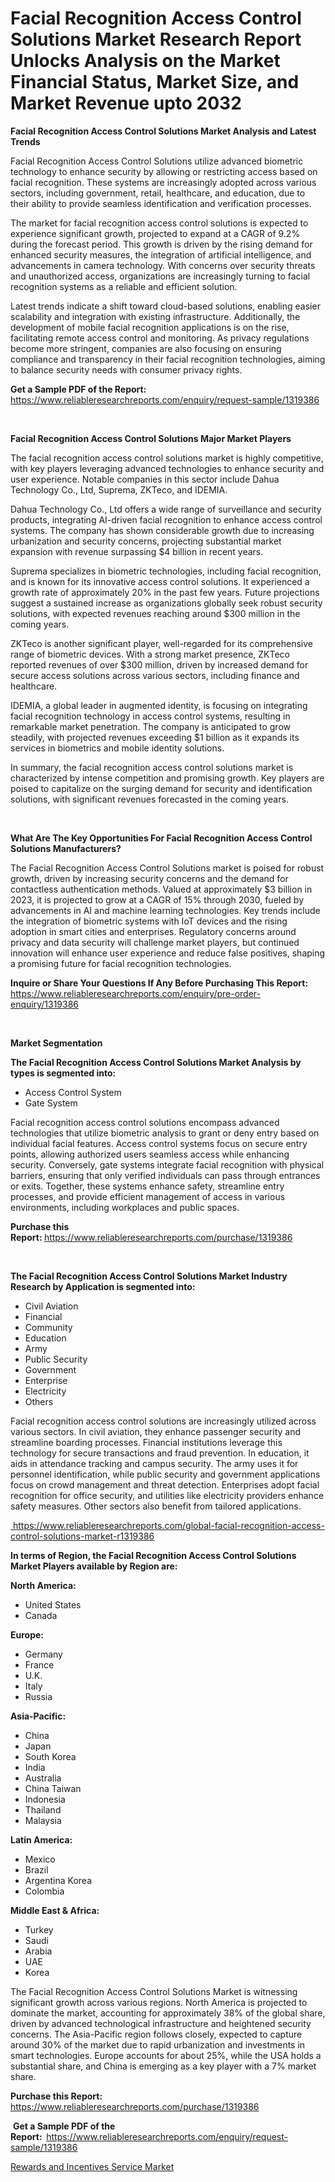 <p><h1>Facial Recognition Access Control Solutions Market Research Report Unlocks Analysis on the Market Financial Status, Market Size, and Market Revenue upto 2032</h1></p><p><strong>Facial Recognition Access Control Solutions Market Analysis and Latest Trends</strong></p>
<p><p>Facial Recognition Access Control Solutions utilize advanced biometric technology to enhance security by allowing or restricting access based on facial recognition. These systems are increasingly adopted across various sectors, including government, retail, healthcare, and education, due to their ability to provide seamless identification and verification processes.</p><p>The market for facial recognition access control solutions is expected to experience significant growth, projected to expand at a CAGR of 9.2% during the forecast period. This growth is driven by the rising demand for enhanced security measures, the integration of artificial intelligence, and advancements in camera technology. With concerns over security threats and unauthorized access, organizations are increasingly turning to facial recognition systems as a reliable and efficient solution.</p><p>Latest trends indicate a shift toward cloud-based solutions, enabling easier scalability and integration with existing infrastructure. Additionally, the development of mobile facial recognition applications is on the rise, facilitating remote access control and monitoring. As privacy regulations become more stringent, companies are also focusing on ensuring compliance and transparency in their facial recognition technologies, aiming to balance security needs with consumer privacy rights.</p></p>
<p><strong>Get a Sample PDF of the Report:&nbsp;</strong> <a href="https://www.reliableresearchreports.com/enquiry/request-sample/1319386?utm_campaign=3265&utm_medium=2&utm_source=Github&utm_content=ia&utm_term=29032025&utm_id=facial-recognition-access-control-solutions">https://www.reliableresearchreports.com/enquiry/request-sample/1319386</a></p>
<p>&nbsp;</p>
<p><strong>Facial Recognition Access Control Solutions Major Market Players</strong></p>
<p><p>The facial recognition access control solutions market is highly competitive, with key players leveraging advanced technologies to enhance security and user experience. Notable companies in this sector include Dahua Technology Co., Ltd, Suprema, ZKTeco, and IDEMIA.</p><p>Dahua Technology Co., Ltd offers a wide range of surveillance and security products, integrating AI-driven facial recognition to enhance access control systems. The company has shown considerable growth due to increasing urbanization and security concerns, projecting substantial market expansion with revenue surpassing $4 billion in recent years.</p><p>Suprema specializes in biometric technologies, including facial recognition, and is known for its innovative access control solutions. It experienced a growth rate of approximately 20% in the past few years. Future projections suggest a sustained increase as organizations globally seek robust security solutions, with expected revenues reaching around $300 million in the coming years.</p><p>ZKTeco is another significant player, well-regarded for its comprehensive range of biometric devices. With a strong market presence, ZKTeco reported revenues of over $300 million, driven by increased demand for secure access solutions across various sectors, including finance and healthcare.</p><p>IDEMIA, a global leader in augmented identity, is focusing on integrating facial recognition technology in access control systems, resulting in remarkable market penetration. The company is anticipated to grow steadily, with projected revenues exceeding $1 billion as it expands its services in biometrics and mobile identity solutions.</p><p>In summary, the facial recognition access control solutions market is characterized by intense competition and promising growth. Key players are poised to capitalize on the surging demand for security and identification solutions, with significant revenues forecasted in the coming years.</p></p>
<p>&nbsp;</p>
<p><strong>What Are The Key Opportunities For Facial Recognition Access Control Solutions Manufacturers?</strong></p>
<p><p>The Facial Recognition Access Control Solutions market is poised for robust growth, driven by increasing security concerns and the demand for contactless authentication methods. Valued at approximately $3 billion in 2023, it is projected to grow at a CAGR of 15% through 2030, fueled by advancements in AI and machine learning technologies. Key trends include the integration of biometric systems with IoT devices and the rising adoption in smart cities and enterprises. Regulatory concerns around privacy and data security will challenge market players, but continued innovation will enhance user experience and reduce false positives, shaping a promising future for facial recognition technologies.</p></p>
<p><strong>Inquire or Share Your Questions If Any Before Purchasing This Report:</strong> <a href="https://www.reliableresearchreports.com/enquiry/pre-order-enquiry/1319386?utm_campaign=3265&utm_medium=2&utm_source=Github&utm_content=ia&utm_term=29032025&utm_id=facial-recognition-access-control-solutions">https://www.reliableresearchreports.com/enquiry/pre-order-enquiry/1319386</a></p>
<p>&nbsp;</p>
<p><strong>Market Segmentation</strong></p>
<p><strong>The Facial Recognition Access Control Solutions Market Analysis by types is segmented into:</strong></p>
<p><ul><li>Access Control System</li><li>Gate System</li></ul></p>
<p><p>Facial recognition access control solutions encompass advanced technologies that utilize biometric analysis to grant or deny entry based on individual facial features. Access control systems focus on secure entry points, allowing authorized users seamless access while enhancing security. Conversely, gate systems integrate facial recognition with physical barriers, ensuring that only verified individuals can pass through entrances or exits. Together, these systems enhance safety, streamline entry processes, and provide efficient management of access in various environments, including workplaces and public spaces.</p></p>
<p><strong>Purchase this Report:&nbsp;</strong><a href="https://www.reliableresearchreports.com/purchase/1319386?utm_campaign=3265&utm_medium=2&utm_source=Github&utm_content=ia&utm_term=29032025&utm_id=facial-recognition-access-control-solutions">https://www.reliableresearchreports.com/purchase/1319386</a></p>
<p>&nbsp;</p>
<p><strong>The Facial Recognition Access Control Solutions Market Industry Research by Application is segmented into:</strong></p>
<p><ul><li>Civil Aviation</li><li>Financial</li><li>Community</li><li>Education</li><li>Army</li><li>Public Security</li><li>Government</li><li>Enterprise</li><li>Electricity</li><li>Others</li></ul></p>
<p><p>Facial recognition access control solutions are increasingly utilized across various sectors. In civil aviation, they enhance passenger security and streamline boarding processes. Financial institutions leverage this technology for secure transactions and fraud prevention. In education, it aids in attendance tracking and campus security. The army uses it for personnel identification, while public security and government applications focus on crowd management and threat detection. Enterprises adopt facial recognition for office security, and utilities like electricity providers enhance safety measures. Other sectors also benefit from tailored applications.</p></p>
<p><a href="https://www.reliableresearchreports.com/global-facial-recognition-access-control-solutions-market-r1319386?utm_campaign=3265&utm_medium=2&utm_source=Github&utm_content=ia&utm_term=29032025&utm_id=facial-recognition-access-control-solutions">&nbsp;https://www.reliableresearchreports.com/global-facial-recognition-access-control-solutions-market-r1319386</a></p>
<p><strong>In terms of Region, the Facial Recognition Access Control Solutions Market Players available by Region are:</strong></p>
<p>
    <p> <strong> North America: </strong>
        <ul>
            <li>United States</li>
            <li>Canada</li>
        </ul>
        </p> 
    <p> <strong> Europe: </strong>
        <ul>
            <li>Germany</li>
            <li>France</li>
            <li>U.K.</li>
            <li>Italy</li>
            <li>Russia</li>
        </ul>
        </p> 
    <p> <strong> Asia-Pacific: </strong>
        <ul>
            <li>China</li>
            <li>Japan</li>
            <li>South Korea</li>
            <li>India</li>
            <li>Australia</li>
            <li>China Taiwan</li>
            <li>Indonesia</li>
            <li>Thailand</li>
            <li>Malaysia</li>
        </ul>
        </p> 
    <p> <strong> Latin America: </strong>
        <ul>
            <li>Mexico</li>
            <li>Brazil</li>
            <li>Argentina Korea</li>
            <li>Colombia</li>
        </ul>
        </p> 
    <p> <strong> Middle East & Africa: </strong>
        <ul>
            <li>Turkey</li>
            <li>Saudi</li>
            <li>Arabia</li>
            <li>UAE</li>
            <li>Korea</li>
        </ul>
    </p>
    </p>
<p><p>The Facial Recognition Access Control Solutions Market is witnessing significant growth across various regions. North America is projected to dominate the market, accounting for approximately 38% of the global share, driven by advanced technological infrastructure and heightened security concerns. The Asia-Pacific region follows closely, expected to capture around 30% of the market due to rapid urbanization and investments in smart technologies. Europe accounts for about 25%, while the USA holds a substantial share, and China is emerging as a key player with a 7% market share.</p></p>
<p><strong>Purchase this Report: </strong><a href="https://www.reliableresearchreports.com/purchase/1319386?utm_campaign=3265&utm_medium=2&utm_source=Github&utm_content=ia&utm_term=29032025&utm_id=facial-recognition-access-control-solutions">https://www.reliableresearchreports.com/purchase/1319386</a></p>
<p>&nbsp;<strong>Get a Sample PDF of the Report:&nbsp;&nbsp;</strong><a href="https://www.reliableresearchreports.com/enquiry/request-sample/1319386?utm_campaign=3265&utm_medium=2&utm_source=Github&utm_content=ia&utm_term=29032025&utm_id=facial-recognition-access-control-solutions">https://www.reliableresearchreports.com/enquiry/request-sample/1319386</a></p>
<p><strong></strong></p>
<p><p><a href="https://github.com/shamyzinniwl/Market-Research-Report-List-1/blob/main/rewards-and-incentives-service-market.md?utm_campaign=3265&utm_medium=2&utm_source=Github&utm_content=ia&utm_term=29032025&utm_id=facial-recognition-access-control-solutions">Rewards and Incentives Service Market</a></p></p>